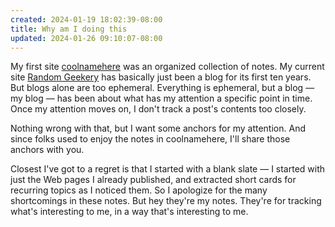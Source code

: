 ```yaml
---
created: 2024-01-19 18:02:39-08:00
title: Why am I doing this
updated: 2024-01-26 09:10:07-08:00
---
```


My first site [coolnamehere](coolnamehere.md) was an organized collection of notes. My current site [Random Geekery](Random%20Geekery.md)  has basically just been a blog for its first ten years. But blogs alone are too ephemeral. Everything is ephemeral, but a blog — my blog — has been about what has my attention a specific point in time. Once my attention moves on, I don't track a post's contents too closely.

Nothing wrong with that, but I want some anchors for my attention. And since folks used to enjoy the notes in coolnamehere, I'll share those anchors with you.

Closest I've got to a regret is that I started with a blank slate — I started with just the Web pages I already published, and extracted short cards for recurring topics as I noticed them. So I apologize for the many shortcomings in these notes. But hey they're my notes. They're for tracking what's interesting to me, in a way that's interesting to me.